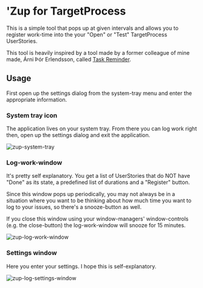 # 'Zup for TargetProcess

This is a simple tool that pops up at given intervals and allows
you to register work-time into the your "Open" or "Test" TargetProcess UserStories.

This tool is heavily inspired by a tool made by a former colleague of mine made, 
Árni Þór Erlendsson, called [Task Reminder](http://www.sneddy.com/taskreminder/).

## Usage

First open up the settings dialog from the system-tray menu and enter the appropriate
information.

### System tray icon

The application lives on your system tray. From there you can log work right then,
open up the settings dialog and exit the application.

![zup-system-tray](https://github.com/user-attachments/assets/e79aad1c-77fc-4afb-9355-ffdde0ac838c)

### Log-work-window

It's pretty self explanatory. You get a list of UserStories that do NOT have "Done" as its state, a predefined list of durations and a "Register" button.

Since this window pops up periodically, you may not always be in a situation where you
want to be thinking about how much time you want to log to your issues, so there's a
snooze-button as well.

If you close this window using your window-managers' window-controls (e.g. the close-button)
the log-work-window will snooze for 15 minutes.

![zup-log-work-window](https://github.com/user-attachments/assets/a1ccf595-b1ad-459c-abd0-d3d8844d44e2)

### Settings window

Here you enter your settings. I hope this is self-explanatory.

![zup-log-settings-window](https://github.com/user-attachments/assets/7f6cce94-f2ae-447e-aca1-05d36aec5f05)
